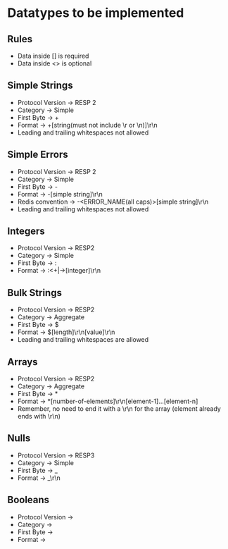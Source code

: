 # Datatypes to be implemented

## Rules

- Data inside [] is required
- Data inside <> is optional


## Simple Strings

- Protocol Version -> RESP 2
- Category -> Simple
- First Byte -> +
- Format -> +[string(must not include \r or \n)]\r\n
- Leading and trailing whitespaces not allowed

## Simple Errors

- Protocol Version -> RESP 2
- Category -> Simple
- First Byte -> -
- Format -> -[simple string]\r\n
- Redis convention -> -<ERROR_NAME(all caps)>[simple string]\r\n
- Leading and trailing whitespaces not allowed

## Integers

- Protocol Version -> RESP2
- Category -> Simple
- First Byte -> :
- Format -> :<+|->[integer]\r\n

## Bulk Strings

- Protocol Version -> RESP2
- Category -> Aggregate
- First Byte -> $
- Format -> $[length]\r\n[value]\r\n
- Leading and trailing whitespaces are allowed

## Arrays

- Protocol Version -> RESP2
- Category -> Aggregate
- First Byte -> *
- Format -> *[number-of-elements]\r\n[element-1]...[element-n]
- Remember, no need to end it with a \r\n for the array (element already ends with \r\n)

## Nulls

- Protocol Version -> RESP3
- Category -> Simple
- First Byte -> _
- Format -> _\r\n

## Booleans
- Protocol Version -> 
- Category -> 
- First Byte -> 
- Format -> 

